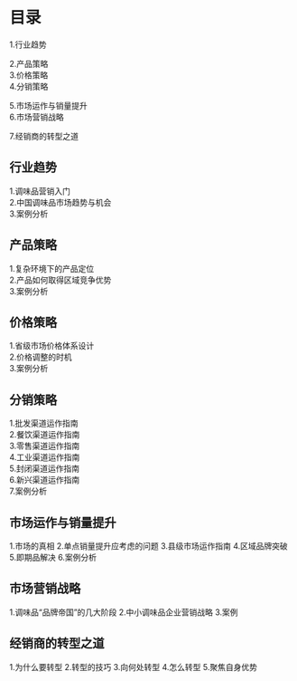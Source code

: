 # 目录
1.行业趋势  

2.产品策略  
3.价格策略   
4.分销策略  

5.市场运作与销量提升     
6.市场营销战略   

7.经销商的转型之道  

## 行业趋势   
1.调味品营销入门      
2.中国调味品市场趋势与机会   
3.案例分析    

## 产品策略
1.复杂环境下的产品定位      
2.产品如何取得区域竞争优势   
3.案例分析    

## 价格策略
1.省级市场价格体系设计   
2.价格调整的时机   
3.案例分析   

## 分销策略
1.批发渠道运作指南   
2.餐饮渠道运作指南   
3.零售渠道运作指南   
4.工业渠道运作指南  
5.封闭渠道运作指南   
6.新兴渠道运作指南   
7.案例分析   

## 市场运作与销量提升   
1.市场的真相
2.单点销量提升应考虑的问题
3.县级市场运作指南
4.区域品牌突破
5.即期品解决
6.案例分析

## 市场营销战略   
1.调味品“品牌帝国”的几大阶段
2.中小调味品企业营销战略
3.案例

## 经销商的转型之道 
1.为什么要转型
2.转型的技巧
3.向何处转型
4.怎么转型
5.聚焦自身优势


